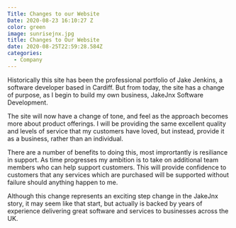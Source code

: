 ```yaml
---
Title: Changes to our Website
Date: 2020-08-23 16:10:27 Z
color: green
image: sunrisejnx.jpg
title: Changes to Our Website
date: 2020-08-25T22:59:28.584Z
categories:
  - Company
---
```

Historically this site has been the professional portfolio of Jake Jenkins, a software developer based in Cardiff.  But from today, the site has a change of purpose, as I begin to build my own business, JakeJnx Software Development.

The site will now have a change of tone, and feel as the approach becomes more about product offerings.  I will be providing the same excellent quality and levels of service that my customers have loved, but instead, provide it as a business, rather than an individual.

There are a number of benefits to doing this, most imprortantly is resiliance in support.  As time progresses my ambition is to take on additional team members who can help support customers.  This will provide confidence to customers that any services which are purchased will be supported without failure should anything happen to me.

Although this change represents an exciting step change in the JakeJnx story, it may seem like that start, but actually is backed by years of experience delivering great software and services to businesses across the UK.
